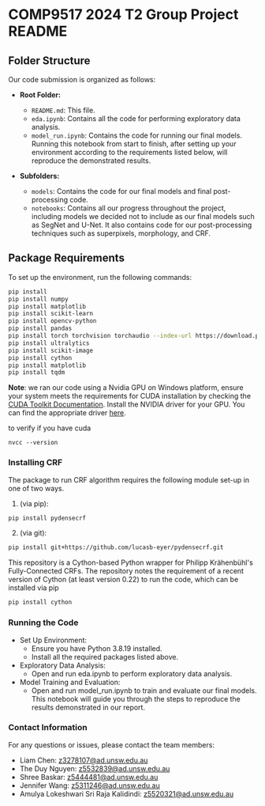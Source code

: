 # COMP9517 2024 T2 Group Project README

## Folder Structure
Our code submission is organized as follows:

- **Root Folder:**
  - `README.md`: This file.
  - `eda.ipynb`: Contains all the code for performing exploratory data analysis.
  - `model_run.ipynb`: Contains the code for running our final models. Running this notebook from start to finish, after setting up your environment according to the requirements listed below, will reproduce the demonstrated results.

- **Subfolders:**
  - `models`: Contains the code for our final models and final post-processing code.
  - `notebooks`: Contains all our progress throughout the project, including models we decided not to include as our final models such as SegNet and U-Net. It also contains code for our post-processing techniques such as superpixels, morphology, and CRF.

## Package Requirements

To set up the environment, run the following commands:

```bash
pip install 
pip install numpy
pip install matplotlib
pip install scikit-learn
pip install opencv-python
pip install pandas
pip install torch torchvision torchaudio --index-url https://download.pytorch.org/whl/cu118
pip install ultralytics
pip install scikit-image
pip install cython
pip install matplotlib
pip install tqdm
```

**Note**: we ran our code using a Nvidia GPU on Windows platform, ensure your system meets the requirements for CUDA installation by checking the [CUDA Toolkit Documentation]([url](https://docs.nvidia.com/cuda/cuda-installation-guide-linux/index.html)). Install the NVIDIA driver for your GPU. You can find the appropriate driver [here]([url](https://www.nvidia.com/Download/index.aspx)).

to verify if you have cuda
```
nvcc --version
```

### Installing CRF
The package to run CRF algorithm requires the following module set-up in one of two ways.
1. (via pip): 
```bash
pip install pydensecrf
```
2. (via git):
```bash
pip install git+https://github.com/lucasb-eyer/pydensecrf.git
```

This repository is a Cython-based Python wrapper for Philipp Krähenbühl's Fully-Connected CRFs. The repository notes the requirement of a recent version of Cython (at least version 0.22) to run the code, which can be installed via pip
```bash
pip install cython
```

### Running the Code
- Set Up Environment:
  - Ensure you have Python 3.8.19 installed.
  - Install all the required packages listed above.
- Exploratory Data Analysis:
  - Open and run eda.ipynb to perform exploratory data analysis.
- Model Training and Evaluation:
  - Open and run model_run.ipynb to train and evaluate our final models. This notebook will guide you through the steps to reproduce the results demonstrated in our report.

### Contact Information
For any questions or issues, please contact the team members:
* Liam Chen: z3278107@ad.unsw.edu.au
* The Duy Nguyen: z5532839@ad.unsw.edu.au
* Shree Baskar: z5444481@ad.unsw.edu.au
* Jennifer Wang: z5311246@ad.unsw.edu.au
* Amulya Lokeshwari Sri Raja Kalidindi: z5520321@ad.unsw.edu.au
